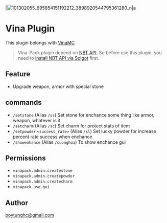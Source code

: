 |![101302055_695854151192212_3898920544795361280_n](https://user-images.githubusercontent.com/41188285/84378395-4d9ee500-ac0e-11ea-8dbf-19f170232232.png)|a

# Vina Plugin
This plugin belongs with [VinaMC](https://vinamc.com)

> Vina-Pack plugin depend on [NBT API](https://www.spigotmc.org/resources/nbt-api.7939/). So before use this plugin, you need to [install NBT API via Spigot](https://www.spigotmc.org/resources/nbt-api.7939/) first.

## Feature
- Upgrade weapon, armor with special stone

## commands
- `/setstone` (Alias `/ss`) Set stone for enchance some thing like armor, weapon, whatever is it
- `/setcharm` (Alias `/sc`) Set charm for protect stats of item
- `/setpowder` `<success_rate>` (Alias `/sl`) Set lucky powder for increase percent rate success when enchance
- `/showenhance` (Alias `/cuonghoa`) To show enchance gui

## Permissions
- `vinapack.admin.createstone`
- `vinapack.admin.createpowder`
- `vinapack.admin.createcharm`
- `vinapack.use.gui`

## Author
<boytunghc@gmail.com>

